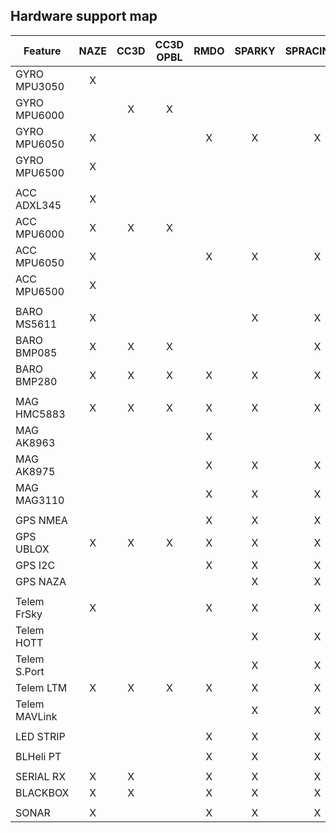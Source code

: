 ## Hardware support map ##

| Feature       | NAZE | CC3D | CC3D OPBL | RMDO | SPARKY | SPRACINGF3 | SPRACINGF3EVO | FURYF3 | RCEXPLORERF3 | COLIBRI_RACE | ANYFC | REVO | BLUEJAYF4 |
|---------------|:----:|:----:|:---------:|:----:|:------:|:----------:|:-------------:|:------:|:------------:|:------------:|:-----:|:----:|:----------|
| GYRO MPU3050  | X    |      |           |      |        |            |               |        |              |              |       |      |           |
| GYRO MPU6000  |      | X    | X         |      |        |            |               | X      | X            |              | X     | X    |           |
| GYRO MPU6050  | X    |      |           | X    | X      | X          |               |        |              |              |       |      |           |
| GYRO MPU6500  | X    |      |           |      |        |            | X             | X      |              | X            |       |      | X         |
|               |      |      |           |      |        |            |               |        |              |              |       |      |           |
| ACC ADXL345   | X    |      |           |      |        |            |               |        |              |              |       |      |           |
| ACC MPU6000   | X    | X    | X         |      |        |            |               | X      | X            |              | X     | X    |           |
| ACC MPU6050   | X    |      |           | X    | X      | X          |               |        |              |              |       |      |           |
| ACC MPU6500   | X    |      |           |      |        |            | X             | X      |              | X            |       |      | X         |
|               |      |      |           |      |        |            |               |        |              |              |       |      |           |
| BARO MS5611   | X    |      |           |      | X      | X          | X             | X      | X            | X            | X     | X    | X         |
| BARO BMP085   | X    | X    | X         |      |        | X          |               |        |              |              |       |      | X         |
| BARO BMP280   | X    | X    | X         | X    | X      | X          | X             | X      |              |              |       |      | X         |
|               |      |      |           |      |        |            |               |        |              |              |       |      |           |
| MAG HMC5883   | X    | X    | X         | X    | X      | X          | X             | X      | X            | X            | X     | X    | X         |
| MAG AK8963    |      |      |           | X    |        |            | X             |        |              |              |       |      | X         |
| MAG AK8975    |      |      |           | X    | X      | X          |               | X      | X            | X            |       |      | X         |
| MAG MAG3110   |      |      |           | X    | X      | X          |               | X      |              |              |       |      | X         |
|               |      |      |           |      |        |            |               |        |              |              |       |      |           |
| GPS NMEA      |      |      |           | X    | X      | X          | X             | X      | X            | X            | X     | X    | X         |
| GPS UBLOX     | X    | X    | X         | X    | X      | X          | X             | X      | X            | X            | X     | X    | X         |
| GPS I2C       |      |      |           | X    | X      | X          | X             | X      | X            | X            | X     | X    | X         |
| GPS NAZA      |      |      |           |      | X      | X          | X             | X      | X            | X            | X     | X    | X         |
|               |      |      |           |      |        |            |               |        |              |              |       |      |           |
| Telem FrSky   | X    |      |           | X    | X      | X          | X             | X      | X            | X            | X     | X    | X         |
| Telem HOTT    |      |      |           |      | X      | X          | X             | X      | X            | X            | X     | X    | X         |
| Telem S.Port  |      |      |           |      | X      | X          | X             | X      | X            | X            | X     | X    | X         |
| Telem LTM     | X    | X    | X         | X    | X      | X          | X             | X      | X            | X            | X     | X    | X         |
| Telem MAVLink |      |      |           |      | X      | X          | X             | X      | X            | X            | X     | X    | X         |
|               |      |      |           |      |        |            |               |        |              |              |       |      |           |
| LED STRIP     |      |      |           | X    | X      | X          | X             | X      | X            | X            | X     | X    | X         |
|               |      |      |           |      |        |            |               |        |              |              |       |      |           |
| BLHeli PT     |      |      |           | X    | X      | X          | X             | X      | X            | X            | X     | X    | X         |
|               |      |      |           |      |        |            |               |        |              |              |       |      |           |
| SERIAL RX     | X    | X    |           | X    | X      | X          | X             | X      | X            | X            | X     | X    | X         |
| BLACKBOX      | X    | X    |           | X    | X      | X          | X             | X      | X            | X            | X     | X    | X         |
|               |      |      |           |      |        |            |               |        |              |              |       |      |           |
| SONAR         | X    |      |           | X    | X      | X          |               | X      | X            | X            | X     | X    | X         |
